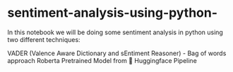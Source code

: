 # sentiment-analysis-using-python-
In this notebook we will be doing some sentiment analysis in python using two different techniques:

VADER (Valence Aware Dictionary and sEntiment Reasoner) - Bag of words approach
Roberta Pretrained Model from 🤗
Huggingface Pipeline
